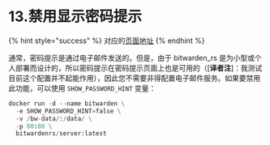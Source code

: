 # 13.禁用显示密码提示

{% hint style="success" %}
对应的[页面地址](https://github.com/dani-garcia/bitwarden_rs/wiki/Password-hint-display)
{% endhint %}

通常，密码提示是通过电子邮件发送的。但是，由于 bitwarden\_rs 是为小型或个人部署而设计的，所以密码提示在密码提示页面上也是可用的（\[**译者注**\]：我测试目前这个配置并不起能作用），因此您不需要非得配置电子邮件服务。如果要禁用此功能，可以使用 `SHOW_PASSWORD_HINT` 变量：

```python
docker run -d --name bitwarden \
  -e SHOW_PASSWORD_HINT=false \
  -v /bw-data/:/data/ \
  -p 80:80 \
  bitwardenrs/server:latest
```

